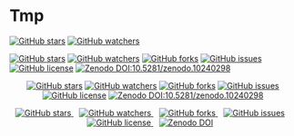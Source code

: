 # Tmp

[![GitHub stars](https://img.shields.io/github/stars/ShutaoChen97/IIDL-PepPI.svg?style=social&label=Star&maxAge=2592000)](https://GitHub.com/ShutaoChen97/IIDL-PepPI/stargazers/)
[![GitHub watchers](https://img.shields.io/github/watchers/ShutaoChen97/IIDL-PepPI.svg?style=social&label=Watch&maxAge=2592000)](https://GitHub.com/ShutaoChen97/IIDL-PepPI/watchers/)


[![GitHub stars](https://badgen.net/github/stars/ShutaoChen97/IIDL-PepPI)](https://GitHub.com/ShutaoChen97/IIDL-PepPI/stargazers/)
[![GitHub watchers](https://badgen.net/github/watchers/ShutaoChen97/IIDL-PepPI/)](https://GitHub.com/ShutaoChen97/IIDL-PepPI/watchers/)
[![GitHub forks](https://badgen.net/github/forks/ShutaoChen97/IIDL-PepPI/)](https://GitHub.com/ShutaoChen97/IIDL-PepPI/network/)
[![GitHub issues](https://badgen.net/github/issues/ShutaoChen97/IIDL-PepPI/?color=red)](https://GitHub.com/ShutaoChen97/IIDL-PepPI/issues/)
[![GitHub license](https://img.shields.io/github/license/ShutaoChen97/IIDL-PepPI.svg)](https://github.com/ShutaoChen97/IIDL-PepPI/blob/master/LICENSE)
[![Zenodo DOI:10.5281/zenodo.10240298](https://zenodo.org/badge/DOI/10.1007/978-3-319-76207-4_15.svg)](https://doi.org/10.5281/zenodo.10240298)

<div align="center">
  
  [![GitHub stars](https://badgen.net/github/stars/ShutaoChen97/IIDL-PepPI)](https://GitHub.com/ShutaoChen97/IIDL-PepPI/stargazers/)
  [![GitHub watchers](https://badgen.net/github/watchers/ShutaoChen97/IIDL-PepPI/)](https://GitHub.com/ShutaoChen97/IIDL-PepPI/watchers/)
  [![GitHub forks](https://badgen.net/github/forks/ShutaoChen97/IIDL-PepPI/)](https://GitHub.com/ShutaoChen97/IIDL-PepPI/network/)
  [![GitHub issues](https://badgen.net/github/issues/ShutaoChen97/IIDL-PepPI/?color=red)](https://GitHub.com/ShutaoChen97/IIDL-PepPI/issues/)
  [![GitHub license](https://img.shields.io/github/license/ShutaoChen97/IIDL-PepPI.svg)](https://github.com/ShutaoChen97/IIDL-PepPI/blob/master/LICENSE)
  [![Zenodo DOI:10.5281/zenodo.10240298](https://zenodo.org/badge/DOI/10.1007/978-3-319-76207-4_15.svg)](https://doi.org/10.5281/zenodo.10240298)

</div>


<div align="center">

  <a href="https://GitHub.com/ShutaoChen97/IIDL-PepPI/stargazers/" style="margin-right: 10px;">
    <img src="https://badgen.net/github/stars/ShutaoChen97/IIDL-PepPI" alt="GitHub stars"/>
  </a>
  <a href="https://GitHub.com/ShutaoChen97/IIDL-PepPI/watchers/" style="margin-right: 10px;">
    <img src="https://badgen.net/github/watchers/ShutaoChen97/IIDL-PepPI" alt="GitHub watchers"/>
  </a>
  <a href="https://GitHub.com/ShutaoChen97/IIDL-PepPI/network/" style="margin-right: 10px;">
    <img src="https://badgen.net/github/forks/ShutaoChen97/IIDL-PepPI" alt="GitHub forks"/>
  </a>
  <a href="https://GitHub.com/ShutaoChen97/IIDL-PepPI/issues/" style="margin-right: 10px;">
    <img src="https://badgen.net/github/issues/ShutaoChen97/IIDL-PepPI/?color=red" alt="GitHub issues"/>
  </a>
  <a href="https://github.com/ShutaoChen97/IIDL-PepPI/blob/master/LICENSE" style="margin-right: 10px;">
    <img src="https://img.shields.io/github/license/ShutaoChen97/IIDL-PepPI.svg" alt="GitHub license"/>
  </a>
  <a href="https://doi.org/10.5281/zenodo.10240298" style="margin-right: 10px;">
    <img src="https://zenodo.org/badge/DOI/10.1007/978-3-319-76207-4_15.svg" alt="Zenodo DOI"/>
  </a>

</div>


